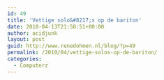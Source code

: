 ```yaml
---
id: 49
title: 'Vettige solo&#8217;s op de bariton'
date: 2010-04-13T21:50:51+00:00
author: acidjunk
layout: post
guid: http://www.renedohmen.nl/blog/?p=49
permalink: /2010/04/vettige-solos-op-de-bariton/
categories:
  - Computerz
---
```

&nbsp;
